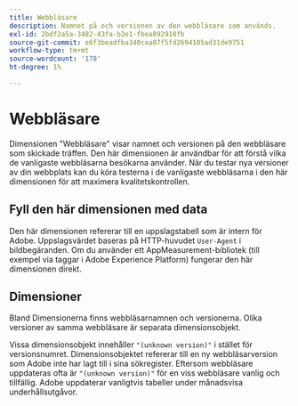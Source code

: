 ```yaml
---
title: Webbläsare
description: Namnet på och versionen av den webbläsare som används.
exl-id: 2bdf2a5a-3482-43fa-b2e1-fbea892918fb
source-git-commit: e6f3beadfba340cea07f5fd2694105ad31de9751
workflow-type: tm+mt
source-wordcount: '178'
ht-degree: 1%

---
```


# Webbläsare

Dimensionen &quot;Webbläsare&quot; visar namnet och versionen på den webbläsare som skickade träffen. Den här dimensionen är användbar för att förstå vilka de vanligaste webbläsarna besökarna använder. När du testar nya versioner av din webbplats kan du köra testerna i de vanligaste webbläsarna i den här dimensionen för att maximera kvalitetskontrollen.

## Fyll den här dimensionen med data

Den här dimensionen refererar till en uppslagstabell som är intern för Adobe. Uppslagsvärdet baseras på HTTP-huvudet `User-Agent` i bildbegäranden. Om du använder ett AppMeasurement-bibliotek (till exempel via taggar i Adobe Experience Platform) fungerar den här dimensionen direkt.

## Dimensioner

Bland Dimensionerna finns webbläsarnamnen och versionerna. Olika versioner av samma webbläsare är separata dimensionsobjekt.

Vissa dimensionsobjekt innehåller `"(unknown version)"` i stället för versionsnumret. Dimensionsobjektet refererar till en ny webbläsarversion som Adobe inte har lagt till i sina sökregister. Eftersom webbläsare uppdateras ofta är `"(unknown version)"` för en viss webbläsare vanlig och tillfällig. Adobe uppdaterar vanligtvis tabeller under månadsvisa underhållsutgåvor.
